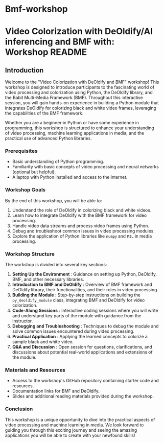 # Bmf-workshop


# Video Colorization with DeOldify/AI inferencing and BMF with: Workshop README

## Introduction

Welcome to the "Video Colorization with DeOldify and BMF" workshop! This workshop is designed to introduce participants to the fascinating world of video processing and colorization using Python, the DeOldify library, and the Babit Multi-Media Framework (BMF). Throughout this interactive session, you will gain hands-on experience in building a Python module that integrates DeOldify for colorizing black and white video frames, leveraging the capabilities of the BMF framework.

Whether you are a beginner in Python or have some experience in programming, this workshop is structured to enhance your understanding of video processing, machine learning applications in media, and the practical use of advanced Python libraries.

### Prerequisites

* Basic understanding of Python programming.
* Familiarity with basic concepts of video processing and neural networks (optional but helpful).
* A laptop with Python installed and access to the internet.

### Workshop Goals

By the end of this workshop, you will be able to:

1. Understand the role of DeOldify in colorizing black and white videos.
2. Learn how to integrate DeOldify with the BMF framework for video processing.
3. Handle video data streams and process video frames using Python.
4. Debug and troubleshoot common issues in video processing modules.
5. Explore the application of Python libraries like `numpy` and `PIL` in media processing.

### Workshop Structure

The workshop is divided into several key sections:

1. **Setting Up the Environment** : Guidance on setting up Python, DeOldify, BMF, and other necessary libraries.
2. **Introduction to BMF and DeOldify** : Overview of BMF framework and DeOldify library, their functionalities, and their roles in video processing.
3. **Building the Module** : Step-by-step instructions on building the `py_deoldify_module` class, integrating BMF and DeOldify for video colorization.
4. **Code-Along Sessions** : Interactive coding sessions where you will write and understand key parts of the module with guidance from the instructor.
5. **Debugging and Troubleshooting** : Techniques to debug the module and solve common issues encountered during video processing.
6. **Practical Application** : Applying the learned concepts to colorize a sample black and white video.
7. **Q&A and Discussion** : Open session for questions, clarifications, and discussions about potential real-world applications and extensions of the module.

### Materials and Resources

* Access to the workshop's GitHub repository containing starter code and resources.
* Documentation links for BMF and DeOldify.
* Slides and additional reading materials provided during the workshop.

### Conclusion

This workshop is a unique opportunity to dive into the practical aspects of video processing and machine learning in media. We look forward to guiding you through this exciting journey and seeing the amazing applications you will be able to create with your newfound skills!
